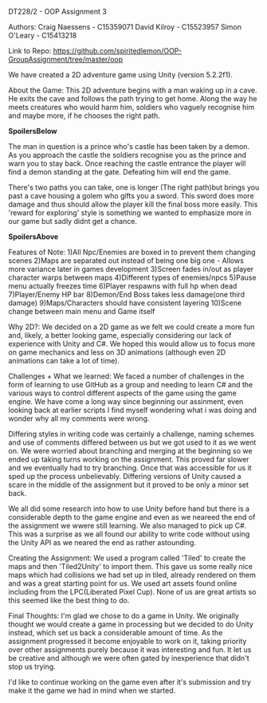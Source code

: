 DT228/2 - OOP Assignment 3

Authors:
Craig Naessens - C15359071
David Kilroy - C15523957
Simon O'Leary - C15413218

Link to Repo: https://github.com/spiritedlemon/OOP-GroupAssignment/tree/master/oop

We have created a 2D adventure game using Unity (version 5.2.2f1).



About the Game:
This 2D adventure begins with a man waking up in a cave. He exits the cave and follows the path trying 
to get home. Along the way he meets creatures who would harm him, soldiers who vaguely recognise him and
maybe more, if he chooses the right path.


**SpoilersBelow**

The man in question is a prince who's castle has been taken by a demon. As you approach the castle
the soldiers recognise you as the prince and warn you to stay back. 
Once reaching the castle entrance the player will find a demon standing at the gate.
Defeating him will end the game.

There's two paths you can take, one is longer (The right path)but brings you past a cave housing a golem who
gifts you a sword. This sword does more damage and thus should allow the player kill the final boss more easily.
This 'reward for exploring' style is something we wanted to emphasize more in our game but sadly didnt get a 
chance.

**SpoilersAbove**



Features of Note:
1)All Npc/Enemies are boxed in to prevent them changing scenes
2)Maps are separated out instead of being one big one - Allows more variance later in games development
3)Screen fades in/out as player character warps between maps
4)Different types of enemies/npcs
5)Pause menu actually freezes time
6)Player respawns with full hp when dead
7)Player/Enemy HP bar
8)Demon/End Boss takes less damage(one third damage)
9)Maps/Characters should have consistent layering
10)Scene change between main menu and Game itself


Why 2D?:
We decided on a 2D game as we felt we could create a more fun and, likely, a better looking game, 
especially considering our lack of experience with Unity and C#. We hoped this would allow us
to focus more on game mechanics and less on 3D animations (although even 2D animations can 
take a lot of time).



Challenges + What we learned:
We faced a number of challenges in the form of learning to use GitHub as a group and needing 
to learn C# and the various ways to control different aspects of the game using the game engine. 
We have come a long way since beginning our assinment, even looking back at earlier scripts I
find myself wondering what i was doing and wonder why all my comments were wrong.

Differing styles in writing code was certainly a challenge, naming schemes and use of 
comments differed between us but we got used to it as we went on.
We were worried about branching and merging at the beginning so we ended up taking turns working 
on the assignment. This proved far slower and we eventually had to try branching. Once that was 
accessible for us it sped up the process unbelievably.
Differing versions of Unity caused a scare in the middle of the assignment but it
proved to be only a minor set back.


We all did some research into how to use Unity before hand but there is a considerable
depth to the game engine and even as we neareed the end of the assignment we wwere still
learning. 
We also managed to pick up C#. This was a surprise as we all found our ability to write code
without using the Unity API as we neared the end as rather astounding. 



Creating the Assignment:
We used a program called 'Tiled' to create the maps and then 'Tiled2Unity' to import them.
This gave us some really nice maps which had collisions we had set up in tiled, already rendered 
on them and was a great starting point for us. We used art assets found online including from the 
LPC(Liberated Pixel Cup). None of us are great artists so this seemed like the best thing to do.



Final Thoughts:
I'm glad we chose to do a game in Unity. We originally thought we would create a game in 
processing but we decided to do Unity instead, which set us back a considerable amount of time.
As the assignment progressed it become enjoyable to work on it, taking priority over other 
assignments purely because it was interesting and fun. It let us be creative and although
we were often gated by inexperience that didn't stop us trying.

I'd like to continue working on the game even after it's submission and try make it the game
we had in mind when we started.

